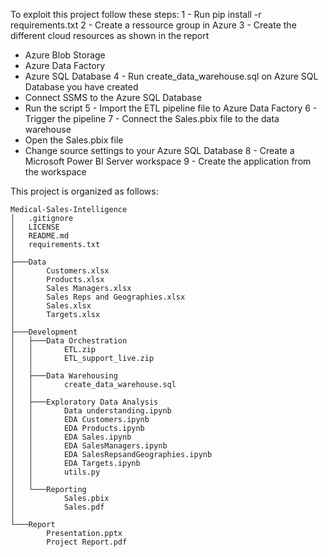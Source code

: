To exploit this project follow these steps:
1 - Run pip install -r requirements.txt
2 - Create a ressource group in Azure
3 - Create the different cloud resources as shown in the report
- Azure Blob Storage
- Azure Data Factory
- Azure SQL Database
4 - Run create_data_warehouse.sql on Azure SQL Database you have created
- Connect SSMS to the Azure SQL Database
- Run the script
5 - Import the ETL pipeline file to Azure Data Factory
6 - Trigger the pipeline
7 - Connect the Sales.pbix file to the data warehouse
- Open the Sales.pbix file
- Change source settings to your Azure SQL Database
8 - Create a Microsoft Power BI Server workspace
9 - Create the application from the workspace


This project is organized as follows:
```
Medical-Sales-Intelligence
│   .gitignore
│   LICENSE
│   README.md
│   requirements.txt
│
├───Data
│       Customers.xlsx
│       Products.xlsx
│       Sales Managers.xlsx
│       Sales Reps and Geographies.xlsx
│       Sales.xlsx
│       Targets.xlsx
│
├───Development
│   ├───Data Orchestration
│   │       ETL.zip
│   │       ETL_support_live.zip
│   │
│   ├───Data Warehousing
│   │       create_data_warehouse.sql
│   │
│   ├───Exploratory Data Analysis
│   │       Data understanding.ipynb
│   │       EDA Customers.ipynb
│   │       EDA Products.ipynb
│   │       EDA Sales.ipynb
│   │       EDA SalesManagers.ipynb
│   │       EDA SalesRepsandGeographies.ipynb
│   │       EDA Targets.ipynb
│   │       utils.py
│   │
│   └───Reporting
│           Sales.pbix
│           Sales.pdf
│
└───Report
        Presentation.pptx
        Project Report.pdf
```
